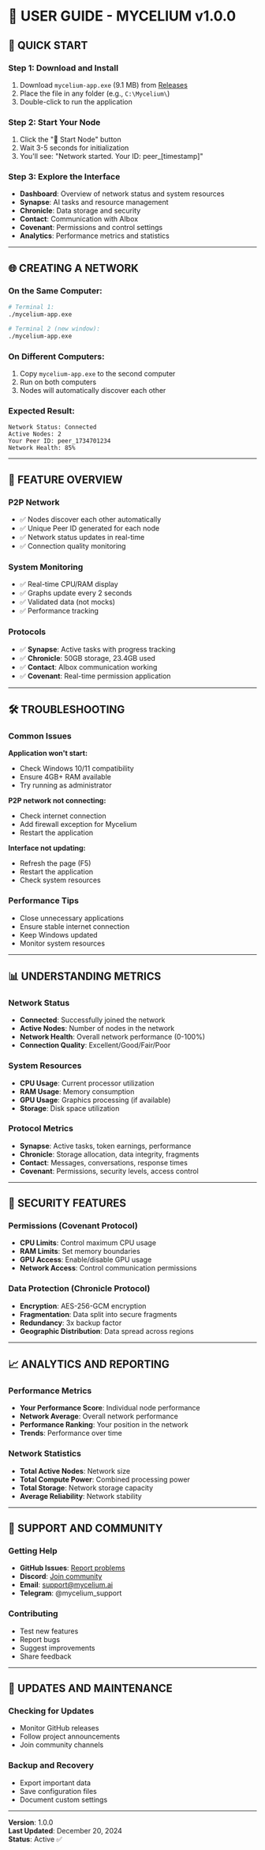 # 📖 **USER GUIDE - MYCELIUM v1.0.0**

## 🚀 **QUICK START**

### **Step 1: Download and Install**
1. Download `mycelium-app.exe` (9.1 MB) from [Releases](https://github.com/kisa134/Mycelium/releases)
2. Place the file in any folder (e.g., `C:\Mycelium\`)
3. Double-click to run the application

### **Step 2: Start Your Node**
1. Click the "🚀 Start Node" button
2. Wait 3-5 seconds for initialization
3. You'll see: "Network started. Your ID: peer_[timestamp]"

### **Step 3: Explore the Interface**
- **Dashboard**: Overview of network status and system resources
- **Synapse**: AI tasks and resource management
- **Chronicle**: Data storage and security
- **Contact**: Communication with AIbox
- **Covenant**: Permissions and control settings
- **Analytics**: Performance metrics and statistics

---

## 🌐 **CREATING A NETWORK**

### **On the Same Computer:**
```bash
# Terminal 1:
./mycelium-app.exe

# Terminal 2 (new window):
./mycelium-app.exe
```

### **On Different Computers:**
1. Copy `mycelium-app.exe` to the second computer
2. Run on both computers
3. Nodes will automatically discover each other

### **Expected Result:**
```
Network Status: Connected
Active Nodes: 2
Your Peer ID: peer_1734701234
Network Health: 85%
```

---

## 🔧 **FEATURE OVERVIEW**

### **P2P Network**
- ✅ Nodes discover each other automatically
- ✅ Unique Peer ID generated for each node
- ✅ Network status updates in real-time
- ✅ Connection quality monitoring

### **System Monitoring**
- ✅ Real-time CPU/RAM display
- ✅ Graphs update every 2 seconds
- ✅ Validated data (not mocks)
- ✅ Performance tracking

### **Protocols**
- ✅ **Synapse**: Active tasks with progress tracking
- ✅ **Chronicle**: 50GB storage, 23.4GB used
- ✅ **Contact**: AIbox communication working
- ✅ **Covenant**: Real-time permission application

---

## 🛠️ **TROUBLESHOOTING**

### **Common Issues**

**Application won't start:**
- Check Windows 10/11 compatibility
- Ensure 4GB+ RAM available
- Try running as administrator

**P2P network not connecting:**
- Check internet connection
- Add firewall exception for Mycelium
- Restart the application

**Interface not updating:**
- Refresh the page (F5)
- Restart the application
- Check system resources

### **Performance Tips**
- Close unnecessary applications
- Ensure stable internet connection
- Keep Windows updated
- Monitor system resources

---

## 📊 **UNDERSTANDING METRICS**

### **Network Status**
- **Connected**: Successfully joined the network
- **Active Nodes**: Number of nodes in the network
- **Network Health**: Overall network performance (0-100%)
- **Connection Quality**: Excellent/Good/Fair/Poor

### **System Resources**
- **CPU Usage**: Current processor utilization
- **RAM Usage**: Memory consumption
- **GPU Usage**: Graphics processing (if available)
- **Storage**: Disk space utilization

### **Protocol Metrics**
- **Synapse**: Active tasks, token earnings, performance
- **Chronicle**: Storage allocation, data integrity, fragments
- **Contact**: Messages, conversations, response times
- **Covenant**: Permissions, security levels, access control

---

## 🔐 **SECURITY FEATURES**

### **Permissions (Covenant Protocol)**
- **CPU Limits**: Control maximum CPU usage
- **RAM Limits**: Set memory boundaries
- **GPU Access**: Enable/disable GPU usage
- **Network Access**: Control communication permissions

### **Data Protection (Chronicle Protocol)**
- **Encryption**: AES-256-GCM encryption
- **Fragmentation**: Data split into secure fragments
- **Redundancy**: 3x backup factor
- **Geographic Distribution**: Data spread across regions

---

## 📈 **ANALYTICS AND REPORTING**

### **Performance Metrics**
- **Your Performance Score**: Individual node performance
- **Network Average**: Overall network performance
- **Performance Ranking**: Your position in the network
- **Trends**: Performance over time

### **Network Statistics**
- **Total Active Nodes**: Network size
- **Total Compute Power**: Combined processing power
- **Total Storage**: Network storage capacity
- **Average Reliability**: Network stability

---

## 🤝 **SUPPORT AND COMMUNITY**

### **Getting Help**
- **GitHub Issues**: [Report problems](https://github.com/kisa134/Mycelium/issues)
- **Discord**: [Join community](https://discord.gg/mycelium)
- **Email**: support@mycelium.ai
- **Telegram**: @mycelium_support

### **Contributing**
- Test new features
- Report bugs
- Suggest improvements
- Share feedback

---

## 🔄 **UPDATES AND MAINTENANCE**

### **Checking for Updates**
- Monitor GitHub releases
- Follow project announcements
- Join community channels

### **Backup and Recovery**
- Export important data
- Save configuration files
- Document custom settings

---

**Version**: 1.0.0  
**Last Updated**: December 20, 2024  
**Status**: Active ✅ 